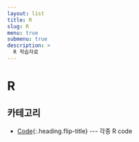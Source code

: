 ```yaml
---
layout: list
title: R
slug: R
menu: true
submenu: true
description: >
  R 학습자료
---
```


# R

## 카테고리

* [Code]{:.heading.flip-title} --- 각종 R code

[Code]: /Code/
